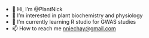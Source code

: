 - 👋 Hi, I’m @PlantNick
- 👀 I’m interested in plant biochemistry and physiology
- 🌱 I’m currently learning R studio for GWAS studies
- 📫 How to reach me nniechay@gmail.com

<!---
PlantNick/PlantNick is a ✨ special ✨ repository because its `README.md` (this file) appears on your GitHub profile.
You can click the Preview link to take a look at your changes.
--->
